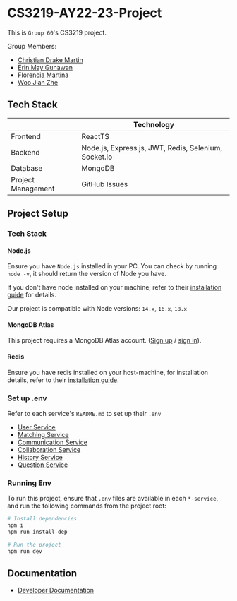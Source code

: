 # CS3219-AY22-23-Project

This is `Group 60`'s CS3219 project.

Group Members:

- [Christian Drake Martin](https://github.com/drake25122000)
- [Erin May Gunawan](https://github.com/erinmayg)
- [Florencia Martina](https://github.com/florenciamartina)
- [Woo Jian Zhe](https://github.com/jzwoo)

## Tech Stack

|                    | Technology                                           |
| ------------------ | ---------------------------------------------------- |
| Frontend           | ReactTS                                              |
| Backend            | Node.js, Express.js, JWT, Redis, Selenium, Socket.io |
| Database           | MongoDB                                              |
| Project Management | GitHub Issues                                        |

## Project Setup

### Tech Stack

#### Node.js

Ensure you have `Node.js` installed in your PC. You can check by running `node -v`, it should return the version of Node you have.

If you don't have node installed on your machine, refer to their [installation guide](https://nodejs.org/en/download/) for details.

Our project is compatible with Node versions: `14.x`, `16.x`, `18.x`

#### MongoDB Atlas

This project requires a MongoDB Atlas account. ([Sign up](https://www.mongodb.com/cloud/atlas/register) / [sign in](https://account.mongodb.com/account/login?nds=true)).

#### Redis

Ensure you have redis installed on your host-machine, for installation details, refer to their [installation guide](https://redis.io/docs/getting-started/installation/).

### Set up .env

Refer to each service's `README.md` to set up their `.env`

- [User Service](./user-service/README.md)
- [Matching Service](./matching-service/README.md)
- [Communication Service](./communication-service/README.md)
- [Collaboration Service](./collaboration-service/README.md)
- [History Service](./history-service/README.md)
- [Question Service](./question-service/README.md)

### Running Env

To run this project, ensure that `.env` files are available in each `*-service`, and run the following commands from the project root:

```bash
# Install dependencies
npm i
npm run install-dep

# Run the project
npm run dev
```

## Documentation

- [Developer Documentation](60-ProjectReport.pdf)
